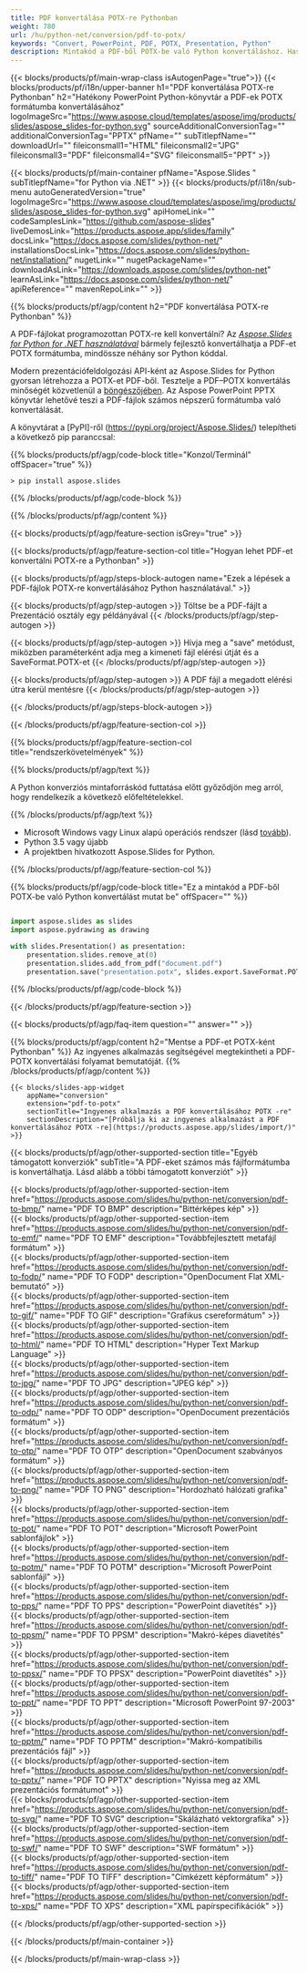 ```yaml
---
title: PDF konvertálása POTX-re Pythonban
weight: 780
url: /hu/python-net/conversion/pdf-to-potx/ 
keywords: "Convert, PowerPoint, PDF, POTX, Presentation, Python"
description: Mintakód a PDF-ből POTX-be való Python konvertáláshoz. Használja a PowerPoint Python API-t a PDF-fájlok POTX-fájlokká konvertálásához.
---
```


{{< blocks/products/pf/main-wrap-class isAutogenPage="true">}}
{{< blocks/products/pf/i18n/upper-banner h1="PDF konvertálása POTX-re Pythonban" h2="Hatékony PowerPoint Python-könyvtár a PDF-ek POTX formátumba konvertálásához" logoImageSrc="https://www.aspose.cloud/templates/aspose/img/products/slides/aspose_slides-for-python.svg" sourceAdditionalConversionTag="" additionalConversionTag="PPTX" pfName="" subTitlepfName="" downloadUrl="" fileiconsmall1="HTML" fileiconsmall2="JPG" fileiconsmall3="PDF" fileiconsmall4="SVG" fileiconsmall5="PPT" >}}

{{< blocks/products/pf/main-container pfName="Aspose.Slides " subTitlepfName="for Python via .NET" >}}
{{< blocks/products/pf/i18n/sub-menu autoGeneratedVersion="true" logoImageSrc="https://www.aspose.cloud/templates/aspose/img/products/slides/aspose_slides-for-python.svg" apiHomeLink="" codeSamplesLink="https://github.com/aspose-slides" liveDemosLink="https://products.aspose.app/slides/family" docsLink="https://docs.aspose.com/slides/python-net/" installationsDocsLink="https://docs.aspose.com/slides/python-net/installation/" nugetLink="" nugetPackageName="" downloadAsLink="https://downloads.aspose.com/slides/python-net" learnAsLink="https://docs.aspose.com/slides/python-net/" apiReference="" mavenRepoLink="" >}}

{{% blocks/products/pf/agp/content h2="PDF konvertálása POTX-re Pythonban" %}}

A PDF-fájlokat programozottan POTX-re kell konvertálni? Az [*Aspose.Slides for Python for .NET használatával*](https://products.aspose.com/slides/hu/python-net/) bármely fejlesztő konvertálhatja a PDF-et POTX formátumba, mindössze néhány sor Python kóddal.

Modern prezentációfeldolgozási API-ként az Aspose.Slides for Python gyorsan létrehozza a POTX-et PDF-ből. Tesztelje a PDF–POTX konvertálás minőségét közvetlenül a [böngészőjében](https://products.aspose.app/slides/conversion). Az Aspose PowerPoint PPTX könyvtár lehetővé teszi a PDF-fájlok számos népszerű formátumba való konvertálását.

A könyvtárat a [PyPI]-ről (https://pypi.org/project/Aspose.Slides/) telepítheti a következő pip paranccsal:

{{% blocks/products/pf/agp/code-block title="Konzol/Terminál" offSpacer="true" %}}

```console
> pip install aspose.slides

```

{{% /blocks/products/pf/agp/code-block %}}

{{% /blocks/products/pf/agp/content %}}

{{< blocks/products/pf/agp/feature-section isGrey="true" >}}

{{< blocks/products/pf/agp/feature-section-col title="Hogyan lehet PDF-et konvertálni POTX-re a Pythonban" >}}

{{< blocks/products/pf/agp/steps-block-autogen name="Ezek a lépések a PDF-fájlok POTX-re konvertálásához Python használatával." >}}

{{< blocks/products/pf/agp/step-autogen >}}
Töltse be a PDF-fájlt a Prezentáció osztály egy példányával
{{< /blocks/products/pf/agp/step-autogen >}}

{{< blocks/products/pf/agp/step-autogen >}}
Hívja meg a "save" metódust, miközben paraméterként adja meg a kimeneti fájl elérési útját és a SaveFormat.POTX-et
{{< /blocks/products/pf/agp/step-autogen >}}

{{< blocks/products/pf/agp/step-autogen >}}
A PDF fájl a megadott elérési útra kerül mentésre
{{< /blocks/products/pf/agp/step-autogen >}}

{{< /blocks/products/pf/agp/steps-block-autogen >}}

{{< /blocks/products/pf/agp/feature-section-col >}}

{{% blocks/products/pf/agp/feature-section-col title="rendszerkövetelmények" %}}

{{% blocks/products/pf/agp/text %}}

 A Python konverziós mintaforráskód futtatása előtt győződjön meg arról, hogy rendelkezik a következő előfeltételekkel.

{{% /blocks/products/pf/agp/text %}}

- Microsoft Windows vagy Linux alapú operációs rendszer (lásd [tovább](https://docs.aspose.com/slides/python-net/system-requirements/)).
- Python 3.5 vagy újabb
- A projektben hivatkozott Aspose.Slides for Python.

{{% /blocks/products/pf/agp/feature-section-col %}}

{{% blocks/products/pf/agp/code-block title="Ez a mintakód a PDF-ből POTX-be való Python konvertálást mutat be" offSpacer="" %}}

```py

import aspose.slides as slides
import aspose.pydrawing as drawing

with slides.Presentation() as presentation:
    presentation.slides.remove_at(0)
    presentation.slides.add_from_pdf("document.pdf")
    presentation.save("presentation.potx", slides.export.SaveFormat.POTX)

```
{{% /blocks/products/pf/agp/code-block %}}

{{< /blocks/products/pf/agp/feature-section >}}

{{< blocks/products/pf/agp/faq-item question="" answer="" >}}
 
{{% blocks/products/pf/agp/content h2="Mentse a PDF-et POTX-ként Pythonban" %}}
Az ingyenes alkalmazás segítségével megtekintheti a PDF-POTX konvertálási folyamat bemutatóját. 
{{% /blocks/products/pf/agp/content %}}

<!-- aboutfile Starts -->

<!-- aboutfile Ends -->

    {{< blocks/slides-app-widget 
        appName="conversion"
        extension="pdf-to-potx"
        sectionTitle="Ingyenes alkalmazás a PDF konvertálásához POTX -re" 
        sectionDescription="[Próbálja ki az ingyenes alkalmazást a PDF konvertálásához POTX -re](https://products.aspose.app/slides/import/)" 
    >}}
    
{{< blocks/products/pf/agp/other-supported-section title="Egyéb támogatott konverziók" subTitle="A PDF-eket számos más fájlformátumba is konvertálhatja. Lásd alább a többi támogatott konverziót" >}}

{{< blocks/products/pf/agp/other-supported-section-item href="https://products.aspose.com/slides/hu/python-net/conversion/pdf-to-bmp/" name="PDF TO BMP" description="Bittérképes kép" >}}  
{{< blocks/products/pf/agp/other-supported-section-item href="https://products.aspose.com/slides/hu/python-net/conversion/pdf-to-emf/" name="PDF TO EMF" description="Továbbfejlesztett metafájl formátum" >}}  
{{< blocks/products/pf/agp/other-supported-section-item href="https://products.aspose.com/slides/hu/python-net/conversion/pdf-to-fodp/" name="PDF TO FODP" description="OpenDocument Flat XML-bemutató" >}}  
{{< blocks/products/pf/agp/other-supported-section-item href="https://products.aspose.com/slides/hu/python-net/conversion/pdf-to-gif/" name="PDF TO GIF" description="Grafikus csereformátum" >}}  
{{< blocks/products/pf/agp/other-supported-section-item href="https://products.aspose.com/slides/hu/python-net/conversion/pdf-to-html/" name="PDF TO HTML" description="Hyper Text Markup Language" >}}  
{{< blocks/products/pf/agp/other-supported-section-item href="https://products.aspose.com/slides/hu/python-net/conversion/pdf-to-jpg/" name="PDF TO JPG" description="JPEG kép" >}}  
{{< blocks/products/pf/agp/other-supported-section-item href="https://products.aspose.com/slides/hu/python-net/conversion/pdf-to-odp/" name="PDF TO ODP" description="OpenDocument prezentációs formátum" >}}  
{{< blocks/products/pf/agp/other-supported-section-item href="https://products.aspose.com/slides/hu/python-net/conversion/pdf-to-otp/" name="PDF TO OTP" description="OpenDocument szabványos formátum" >}}  
{{< blocks/products/pf/agp/other-supported-section-item href="https://products.aspose.com/slides/hu/python-net/conversion/pdf-to-png/" name="PDF TO PNG" description="Hordozható hálózati grafika" >}}  
{{< blocks/products/pf/agp/other-supported-section-item href="https://products.aspose.com/slides/hu/python-net/conversion/pdf-to-pot/" name="PDF TO POT" description="Microsoft PowerPoint sablonfájlok" >}}  
{{< blocks/products/pf/agp/other-supported-section-item href="https://products.aspose.com/slides/hu/python-net/conversion/pdf-to-potm/" name="PDF TO POTM" description="Microsoft PowerPoint sablonfájl" >}}  
{{< blocks/products/pf/agp/other-supported-section-item href="https://products.aspose.com/slides/hu/python-net/conversion/pdf-to-pps/" name="PDF TO PPS" description="PowerPoint diavetítés" >}}  
{{< blocks/products/pf/agp/other-supported-section-item href="https://products.aspose.com/slides/hu/python-net/conversion/pdf-to-ppsm/" name="PDF TO PPSM" description="Makró-képes diavetítés" >}}  
{{< blocks/products/pf/agp/other-supported-section-item href="https://products.aspose.com/slides/hu/python-net/conversion/pdf-to-ppsx/" name="PDF TO PPSX" description="PowerPoint diavetítés" >}}  
{{< blocks/products/pf/agp/other-supported-section-item href="https://products.aspose.com/slides/hu/python-net/conversion/pdf-to-ppt/" name="PDF TO PPT" description="Microsoft PowerPoint 97-2003" >}}  
{{< blocks/products/pf/agp/other-supported-section-item href="https://products.aspose.com/slides/hu/python-net/conversion/pdf-to-pptm/" name="PDF TO PPTM" description="Makró-kompatibilis prezentációs fájl" >}}  
{{< blocks/products/pf/agp/other-supported-section-item href="https://products.aspose.com/slides/hu/python-net/conversion/pdf-to-pptx/" name="PDF TO PPTX" description="Nyissa meg az XML prezentációs formátumot" >}}  
{{< blocks/products/pf/agp/other-supported-section-item href="https://products.aspose.com/slides/hu/python-net/conversion/pdf-to-svg/" name="PDF TO SVG" description="Skálázható vektorgrafika" >}}  
{{< blocks/products/pf/agp/other-supported-section-item href="https://products.aspose.com/slides/hu/python-net/conversion/pdf-to-swf/" name="PDF TO SWF" description="SWF formátum" >}}  
{{< blocks/products/pf/agp/other-supported-section-item href="https://products.aspose.com/slides/hu/python-net/conversion/pdf-to-tiff/" name="PDF TO TIFF" description="Címkézett képformátum" >}}  
{{< blocks/products/pf/agp/other-supported-section-item href="https://products.aspose.com/slides/hu/python-net/conversion/pdf-to-xps/" name="PDF TO XPS" description="XML papírspecifikációk" >}}  


{{< /blocks/products/pf/agp/other-supported-section >}}

{{< /blocks/products/pf/main-container >}}
    
{{< /blocks/products/pf/main-wrap-class >}}